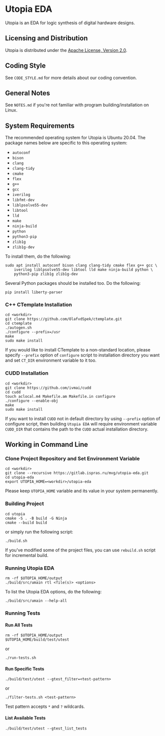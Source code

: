 [//]: <> (SPDX-License-Identifier: Apache-2.0)

# Utopia EDA

Utopia is an EDA for logic synthesis of digital hardware designs.

## Licensing and Distribution

Utopia is distributed under the [Apache License, Version 2.0](http://www.apache.org/licenses/LICENSE-2.0).

## Coding Style

See `CODE_STYLE.md` for more details about our coding convention.

## General Notes

See `NOTES.md` if you're not familiar with program building/installation on Linux.

## System Requirements

The recommended operating system for Utopia is Ubuntu 20.04. The package names
below are specific to this operating system:

* `autoconf`
* `bison`
* `clang`
* `clang-tidy`
* `cmake`
* `flex`
* `g++`
* `gcc`
* `iverilog`
* `libfmt-dev`
* `liblpsolve55-dev`
* `libtool`
* `lld`
* `make`
* `ninja-build`
* `python`
* `python3-pip`
* `zlib1g`
* `zlib1g-dev`

To install them, do the following:
```
sudo apt install autoconf bison clang clang-tidy cmake flex g++ gcc \
    iverilog liblpsolve55-dev libtool lld make ninja-build python \
    python3-pip zlib1g zlib1g-dev
```
Several Python packages should be installed too. Do the following:
```
pip install liberty-parser
```

### C++ CTemplate Installation

```
cd <workdir>
git clone https://github.com/OlafvdSpek/ctemplate.git
cd ctemplate
./autogen.sh
./configure --prefix=/usr
make
sudo make install
```
If you would like to install CTemplate to a non-standard location, please
specify `--prefix` option of `configure` script to installation directory
you want and set `CT_DIR` environment variable to it too.

### CUDD Installation

```
cd <workdir>
git clone https://github.com/ivmai/cudd
cd cudd
touch aclocal.m4 Makefile.am Makefile.in configure
./configure --enable-obj
make
sudo make install
```

If you want to install `CUDD` not in default directory by using
`--prefix` option of configure script, then building `Utopia EDA`
will require environment variable `CUDD_DIR` that contains the path
to the `CUDD` actual installation directory.


## Working in Command Line

### Clone Project Repository and Set Environment Variable

```
cd <workdir>
git clone --recursive https://gitlab.ispras.ru/mvg/utopia-eda.git
cd utopia-eda
export UTOPIA_HOME=<workdir>/utopia-eda
```
Please keep `UTOPIA_HOME` variable and its value in your system permanently.
### Building Project

```
cd utopia
cmake -S . -B build -G Ninja
cmake --build build
```
or simply run the following script:
```
./build.sh
```
If you've modified some of the project files, you can use `rebuild.sh` script
for incremental build.

### Running Utopia EDA

```
rm -rf $UTOPIA_HOME/output
./build/src/umain rtl <file(s)> <options>
```
To list the Utopia EDA options, do the following:
```
./build/src/umain --help-all
```
### Running Tests

#### Run All Tests

```
rm -rf $UTOPIA_HOME/output
$UTOPIA_HOME/build/test/utest
```
or
```
./run-tests.sh
```
#### Run Specific Tests

```
./build/test/utest --gtest_filter=<test-pattern>
```
or
```
./filter-tests.sh <test-pattern>
```
Test pattern accepts ```*``` and ```?``` wildcards.

#### List Available Tests

```
./build/test/utest --gtest_list_tests
```
